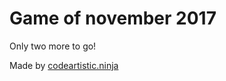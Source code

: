 Game of november 2017
=====================
Only two more to go!

Made by [codeartistic.ninja](http://the.codeartistic.ninja/)